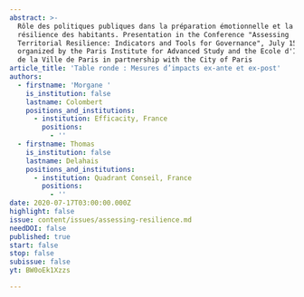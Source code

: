 ```yaml
---
abstract: >-
  Rôle des politiques publiques dans la préparation émotionnelle et la
  résilience des habitants. Presentation in the Conference "Assessing
  Territorial Resilience: Indicators and Tools for Governance", July 15-17 2020,
  organized by the Paris Institute for Advanced Study and the Ecole d'Ingénieurs
  de la Ville de Paris in partnership with the City of Paris
article_title: 'Table ronde : Mesures d’impacts ex-ante et ex-post'
authors:
  - firstname: 'Morgane '
    is_institution: false
    lastname: Colombert
    positions_and_institutions:
      - institution: Efficacity, France
        positions:
          - ''
  - firstname: Thomas
    is_institution: false
    lastname: Delahais
    positions_and_institutions:
      - institution: Quadrant Conseil, France
        positions:
          - ''
date: 2020-07-17T03:00:00.000Z
highlight: false
issue: content/issues/assessing-resilience.md
needDOI: false
published: true
start: false
stop: false
subissue: false
yt: BW0oEk1Xzzs

---
```

<Youtube yt="BW0oEk1Xzzs" caption="Table ronde : Mesures d’impacts ex-ante et ex-post" start="false" stop="false"></Youtube>
